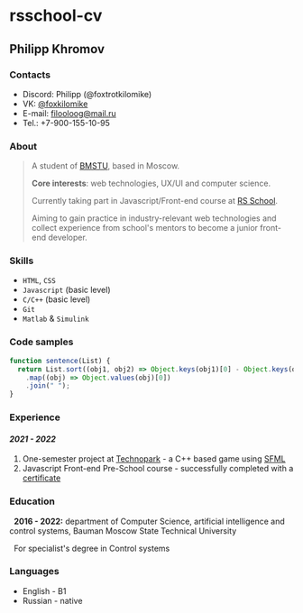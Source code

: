 # rsschool-cv

## Philipp Khromov

### Contacts

- Discord: Philipp (@foxtrotkilomike)
- VK: [@foxkilomike](https://vk.com/foxkilomike "Got something to say?")
- E-mail: filooloog@mail.ru
- Tel.: +7-900-155-10-95

### About

> A student of [BMSTU](https://www.bmstu.ru/), based in Moscow.
>
> **Core interests**: web technologies, UX/UI and computer science.
>
> Currently taking part in Javascript/Front-end course at [RS School](https://rs.school/).
>
> Aiming to gain practice in industry-relevant web technologies and collect experience from school's mentors to become a junior front-end developer.

### Skills

- `HTML`, `CSS`
- `Javascript` (basic level)
- `C/C++` (basic level)
- `Git`
- `Matlab` & `Simulink`

### Code samples

```javascript
function sentence(List) {
  return List.sort((obj1, obj2) => Object.keys(obj1)[0] - Object.keys(obj2)[0])
    .map((obj) => Object.values(obj)[0])
    .join(" ");
}
```

### Experience

#### _2021 - 2022_

1. One-semester project at [Technopark](https://park.vk.company/) - a C++ based game using [SFML](https://www.sfml-dev.org/)
2. Javascript Front-end Pre-School course - successfully completed with a [certificate](https://app.rs.school/certificate/4wg9qjn5)

### Education

&nbsp;&nbsp;**2016 - 2022:** department of Computer Science, artificial intelligence and control systems, Bauman Moscow State Technical University

&nbsp;&nbsp;For specialist's degree in Control systems

### Languages

- English - B1
- Russian - native
